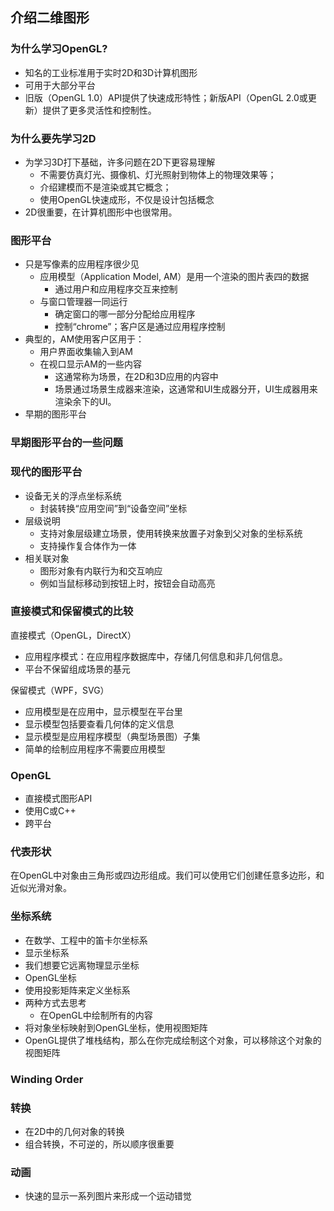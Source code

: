 ## 介绍二维图形 ##

### 为什么学习OpenGL? ###
- 知名的工业标准用于实时2D和3D计算机图形
- 可用于大部分平台
- 旧版（OpenGL 1.0）API提供了快速成形特性；新版API（OpenGL 2.0或更新）提供了更多灵活性和控制性。

### 为什么要先学习2D ###
- 为学习3D打下基础，许多问题在2D下更容易理解
	- 不需要仿真灯光、摄像机、灯光照射到物体上的物理效果等；
	- 介绍建模而不是渲染或其它概念；
	- 使用OpenGL快速成形，不仅是设计包括概念
- 2D很重要，在计算机图形中也很常用。

### 图形平台 ###
- 只是写像素的应用程序很少见
	- 应用模型（Application Model, AM）是用一个渲染的图片表四的数据
		- 通过用户和应用程序交互来控制
	- 与窗口管理器一同运行
		- 确定窗口的哪一部分分配给应用程序
		- 控制“chrome”；客户区是通过应用程序控制
- 典型的，AM使用客户区用于：
	- 用户界面收集输入到AM
	- 在视口显示AM的一些内容
		- 这通常称为场景，在2D和3D应用的内容中
		- 场景通过场景生成器来渲染，这通常和UI生成器分开，UI生成器用来渲染余下的UI。
- 早期的图形平台

### 早期图形平台的一些问题 ###

### 现代的图形平台 ###
- 设备无关的浮点坐标系统
	- 封装转换“应用空间”到“设备空间”坐标
- 层级说明
	- 支持对象层级建立场景，使用转换来放置子对象到父对象的坐标系统
	- 支持操作复合体作为一体
- 相关联对象
	- 图形对象有内联行为和交互响应
	- 例如当鼠标移动到按钮上时，按钮会自动高亮

### 直接模式和保留模式的比较 ###

直接模式（OpenGL，DirectX）

- 应用程序模式：在应用程序数据库中，存储几何信息和非几何信息。
- 平台不保留组成场景的基元

保留模式（WPF，SVG）

- 应用模型是在应用中，显示模型在平台里
- 显示模型包括要查看几何体的定义信息
- 显示模型是应用程序模型（典型场景图）子集
- 简单的绘制应用程序不需要应用模型

### OpenGL ###

- 直接模式图形API
- 使用C或C++
- 跨平台

### 代表形状 ###

在OpenGL中对象由三角形或四边形组成。我们可以使用它们创建任意多边形，和近似光滑对象。

### 坐标系统 ###

- 在数学、工程中的笛卡尔坐标系
- 显示坐标系
- 我们想要它远离物理显示坐标
- OpenGL坐标
- 使用投影矩阵来定义坐标系
- 两种方式去思考
	- 在OpenGL中绘制所有的内容
- 将对象坐标映射到OpenGL坐标，使用视图矩阵
- OpenGL提供了堆栈结构，那么在你完成绘制这个对象，可以移除这个对象的视图矩阵

### Winding Order ###

### 转换 ###

- 在2D中的几何对象的转换
- 组合转换，不可逆的，所以顺序很重要

### 动画 ###
- 快速的显示一系列图片来形成一个运动错觉



